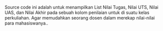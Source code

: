 Source code ini adalah untuk menampilkan List Nilai Tugas, Nilai UTS, Nilai UAS, dan Nilai Akhir pada sebuah kolom penilaian untuk di suatu kelas perkuliahan. Agar memudahkan seorang dosen dalam merekap nilai-nilai para mahasiswanya..
